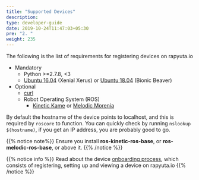 ```yaml
---
title: "Supported Devices"
description:
type: developer-guide
date: 2019-10-24T11:47:03+05:30
pre: "2. "
weight: 235
---
```

The following is the list of requirements for registering devices
on rapyuta.io

* Mandatory
    * Python >=2.7.8, <3
    * [Ubuntu 16.04](http://releases.ubuntu.com/16.04/) (Xenial Xerus)
 or [Ubuntu 18.04](http://releases.ubuntu.com/18.04/) (Bionic Beaver)
* Optional
    * [curl](https://curl.haxx.se/)
    * Robot Operating System (ROS)
      * [Kinetic Kame](http://wiki.ros.org/kinetic) or [Melodic Morenia](http://wiki.ros.org/melodic)

By default the hostname of the device points to localhost, and this is required by `roscore` to function. You can quickly check by running `nslookup $(hostname)`, if you get an IP address, you are probably good to go.

{{% notice note%}}
Ensure you install **ros-kinetic-ros-base**, or **ros-melodic-ros-base**, or above it.
{{% /notice %}}

{{% notice info %}}
Read about the device [onboarding process](/developer-guide/manage-machines/onboarding/), which consists of registering, setting up and viewing a device on rapyuta.io
{{% /notice %}}